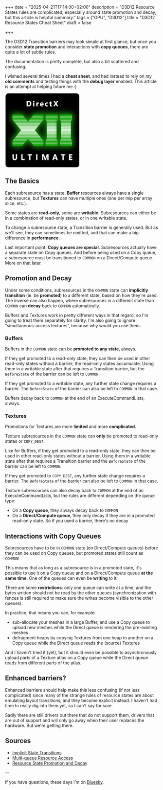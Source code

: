 +++
date = "2025-04-21T17:14:00+02:00"
description = "D3D12 Resource States rules are complicated, especially around state promotion and decay, but this article is helpful summary."
tags = ["GPU", "D3D12"]
title = "D3D12 Resource States Cheat Sheet"
draft = false

+++

The D3D12 Transition barriers may look simple at first glance, but once you consider **state promotion** and interactions with **copy queues**, there are quite a lot of subtle rules. 

The documentation is pretty complete, but also a bit scattered and confusing. 

I wished several times I had a **cheat sheet**, and had instead to rely on my **old comments** and testing things with the **debug layer** enabled. This article is an attempt at helping future me :) 

![DirectX 12 logo](images/DirectX_12_Ultimate.png)

<!--more-->

## The Basics 

Each subresource has a state. **Buffer** resources always have a single subresource, but **Textures** can have multiple ones (one per mip per array slice, etc.).

Some states are **read-only**, some are **writable**. Subresources can either be in a combination of read-only states, or in one writable state. 

To change a subresource state, a Transition barrier is generally used. But as we'll see, they can sometimes be omitted, and that can make a big difference in **performance**. 

Last important point: **Copy queues are special**. Subresources actually have a separate state on Copy queues. And before being used on a Copy queue, a subresource must be transitioned to `COMMON` on a Direct/Compute queue. More on that later. 

## Promotion and Decay 

Under some conditions, subresources in the `COMMON` state can **implicitly transition** (ie. be **promoted**) to a different state, based on how they're used. The inverse can also happen, where subresources in a different state than `COMMON` can **decay** back to `COMMON` automatically. 

Buffers and Textures work in pretty different ways in that regard, so I'm going to treat them separately for clarity. I'm also going to ignore “simultaneous-access textures”, because why would you use them.

### Buffers

Buffers in the `COMMON` state can be **promoted to any state**, always. 

If they get promoted to a read-only state, they can then be used in other read-only states without a barrier; the read-only states accumulate. Using them in a writable state after that requires a Transition barrier, but the `BeforeState` of the barrier can be left to `COMMON`. 

If they get promoted to a writable state, any further state change requires a barrier. The `BeforeState` of the barrier can also be left to `COMMON` in that case.

Buffers decay back to `COMMON` at the end of an ExecuteCommandLists, always.

### Textures

Promotions for Textures are more **limited** and more **complicated**.

Texture subresources in the `COMMON` state can **only** be promoted to read-only states or `COPY_DEST`. 

Like for Buffers, if they get promoted to a read-only state, they can then be used in other read-only states without a barrier. Using them in a writable state after that requires a Transition barrier and the `BeforeState` of the barrier can be left to `COMMON`. 

If they get promoted to `COPY_DEST`, any further state change requires a barrier. The `BeforeState` of the barrier can also be left to `COMMON` in that case.

Texture subresources can also decay back to `COMMON` at the end of an ExecuteCommandLists, but the rules are different depending on the queue type:

 - On a **Copy queue**, they always decay back to `COMMON`
 - On a **Direct/Compute queue**, they only decay if they are in a promoted read-only state. So if you used a barrier, there's no decay 

## Interactions with Copy Queues

Subresources have to be in `COMMON` state (on Direct/Compute queues) before they can be used on Copy queues, but promoted states still count as `COMMON`! 

This means that as long as a subresource is in a promoted state, it's possible to use it on a Copy queue and on a Direct/Compute queue **at the same time**. One of the queues can even be **writing** to it! 

There are some **restrictions**: only one queue can write at a time, and the bytes written should not be read by the other queues (synchronization with fences is still required to make sure the writes become visible to the other queues). 

In practice, that means you can, for example:
 - sub-allocate your meshes in a large Buffer, and use a Copy queue to upload new meshes while the Direct queue is rendering the pre-existing meshes
 - defragment heaps by copying Textures from one heap to another on a Copy queue while the Direct queue reads the (source) Textures

And I haven't tried it (yet), but it should even be possible to asynchronously upload parts of a Texture atlas on a Copy queue while the Direct queue reads from different parts of the atlas. 

## Enhanced barriers? 

Enhanced barriers should help make this less confusing (if not less complicated) since many of the strange rules of resource states are about emulating layout transitions, and they become explicit instead. I haven't had time to really dig into them yet, so I can't say for sure. 

Sadly there are still drivers out there that do not support them, drivers that are out of support and will only go away when their user replaces the hardware. But we're getting there.

## Sources

- [Implicit State Transitions](https://learn.microsoft.com/en-us/windows/win32/direct3d12/using-resource-barriers-to-synchronize-resource-states-in-direct3d-12#implicit-state-transitions)
- [Multi-queue Resource Access](https://learn.microsoft.com/en-us/windows/win32/direct3d12/user-mode-heap-synchronization#multi-queue-resource-access)
- [Resource State Promotion and Decay](https://microsoft.github.io/DirectX-Specs/d3d/D3D12EnhancedBarriers.html#resource-state-promotion-and-decay)


--

If you have questions, these days I’m on [Bluesky](https://bsky.app/profile/jeremy.laumon.name).


